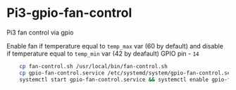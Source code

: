 # Pi3-gpio-fan-control
Pi3 fan control via gpio

Enable fan if temperature equal to `temp_max` var (60 by default) and disable if temperature equal to `temp_min` var (42 by deafault)
GPIO pin - `14`

```sh
    cp fan-control.sh /usr/local/bin/fan-control.sh
    cp gpio-fan-control.service /etc/systemd/system/gpio-fan-control.service
    systemctl start gpio-fan-control.service && systemctl enable gpio-fan-control.service
```